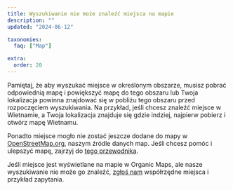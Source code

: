 ```yaml
---
title: Wyszukiwanie nie może znaleźć miejsca na mapie
description: ""
updated: "2024-06-12"

taxonomies:
  faq: ["Map"]

extra:
  order: 20
---
```


Pamiętaj, że aby wyszukać miejsce w określonym obszarze, musisz pobrać odpowiednią mapę i powiększyć mapę do tego obszaru lub Twoja lokalizacja powinna znajdować się w pobliżu tego obszaru przed rozpoczęciem wyszukiwania. Na przykład, jeśli chcesz znaleźć miejsce w Wietnamie, a Twoja lokalizacja znajduje się gdzie indziej, najpierw pobierz i otwórz mapę Wietnamu.

Ponadto miejsce mogło nie zostać jeszcze dodane do mapy w [OpenStreetMap.org](https://www.openstreetmap.org/), naszym źródle danych map. Jeśli chcesz pomóc i ulepszyć mapę, zajrzyj do [tego przewodnika](https://wiki.openstreetmap.org/wiki/Pl:Wk%C5%82ad_w_dane_mapowe).

Jeśli miejsce jest wyświetlane na mapie w Organic Maps, ale nasze wyszukiwanie nie może go znaleźć, [zgłoś nam](mailto:support@organicmaps.app) współrzędne miejsca i przykład zapytania.
